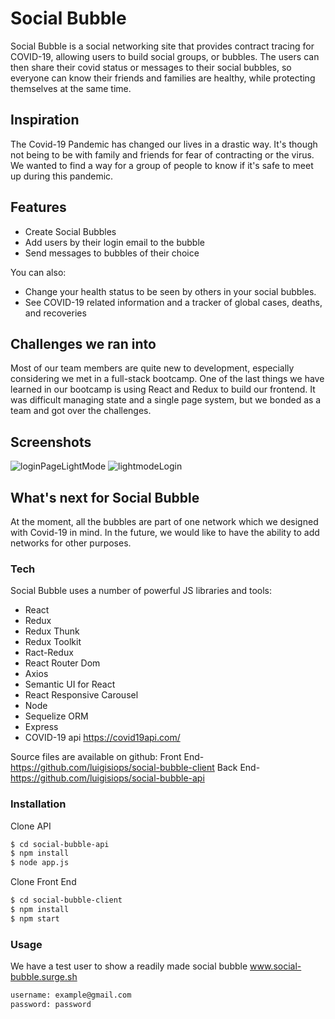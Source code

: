 

# Social Bubble
Social Bubble is a social networking site that provides contract tracing for COVID-19, allowing users to build social groups, or bubbles. The users can then share their covid status or messages to their social bubbles, so everyone can know their friends and families are healthy, while protecting themselves at the same time.

## Inspiration
The Covid-19 Pandemic has changed our lives in a drastic way. It's though not being to be with family and friends for fear of contracting or the virus. We wanted to find a way for a group of people to know if it's safe to meet up during this pandemic.


## Features
  - Create Social Bubbles
  - Add users by their login email to the bubble
  - Send messages to bubbles of their choice


You can also:
  - Change your health status to be seen by others in your social bubbles.
  - See COVID-19 related information and a tracker of global cases, deaths, and recoveries


## Challenges we ran into
Most of our team members are quite new to development, especially considering we met in a full-stack bootcamp. One of the last things we have learned in our bootcamp is using React and Redux to build our frontend. It was difficult managing state and a single page system, but we bonded as a team and got over the challenges.

## Screenshots
![loginPageLightMode](https://user-images.githubusercontent.com/49554888/102964191-eded9480-44e2-11eb-8611-27f6b5d0efe4.png)
![lightmodeLogin](https://user-images.githubusercontent.com/49554888/102964340-491f8700-44e3-11eb-8966-c5a7da5133ee.png)

## What's next for Social Bubble
At the moment, all the bubbles are part of one network which we designed with Covid-19 in mind. In the future, we would like to have the ability to add networks for other purposes.

### Tech

Social Bubble uses a number of powerful JS libraries and tools:

* React
* Redux
* Redux Thunk
* Redux Toolkit 
* Ract-Redux
* React Router Dom
* Axios
* Semantic UI for React
* React Responsive Carousel
* Node
* Sequelize ORM
* Express
* COVID-19 api https://covid19api.com/



Source files are available on github:
Front End- https://github.com/luigisiops/social-bubble-client
Back End- https://github.com/luigisiops/social-bubble-api

### Installation

Clone API

```sh
$ cd social-bubble-api
$ npm install
$ node app.js
```

Clone Front End

```sh
$ cd social-bubble-client
$ npm install 
$ npm start
```

### Usage
We have a test user to show a readily made social bubble
www.social-bubble.surge.sh

```sh
username: example@gmail.com
password: password
```







